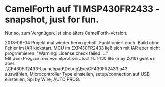 # CamelForth auf TI MSP430FR2433 - snapshot, just for fun. 

Nur so, zum Vergnügen. Ist eine ältere CamelForth-Version. 

2018-06-04
Projekt mal wieder hervorgeholt. Funktioniert noch. Build ohne Fehler im IAR kickstart. MCU im EXP430FR2433 ließ sich mit IAR aber nicht progrmmieren: 
"Warning: License check failed. ..."  
Mit dem Programmer von elprotronic tool FET430 lite (may 2018) geht es aber:  
.\CF430FR2433-Launchpad\Debug\Exe\CF430FR2433.a43  
auswählen, Microcontroller Type einstellen, setup/connection auf USB einstellen, Spi by Wire; AUTO PROG.  



